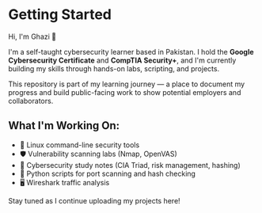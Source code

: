 # Getting Started

Hi, I'm Ghazi 👋

I'm a self-taught cybersecurity learner based in Pakistan. I hold the **Google Cybersecurity Certificate** and **CompTIA Security+**, and I'm currently building my skills through hands-on labs, scripting, and projects.

This repository is part of my learning journey — a place to document my progress and build public-facing work to show potential employers and collaborators.

## What I'm Working On:
- 📘 Linux command-line security tools
- 🛡️ Vulnerability scanning labs (Nmap, OpenVAS)
- 🧠 Cybersecurity study notes (CIA Triad, risk management, hashing)
- 🐍 Python scripts for port scanning and hash checking
- 🖥️ Wireshark traffic analysis

Stay tuned as I continue uploading my projects here!
